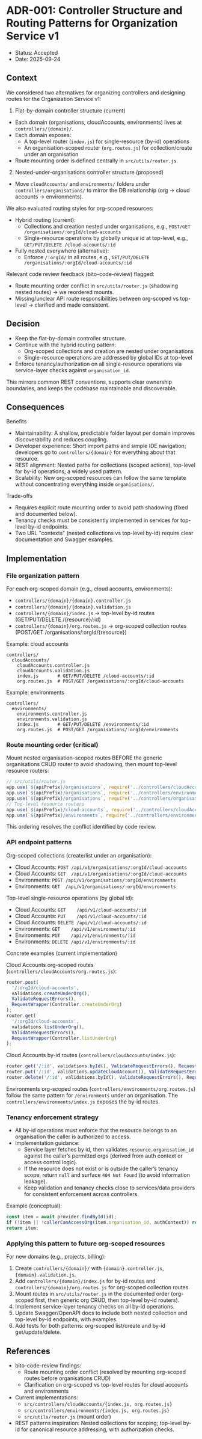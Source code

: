 # ADR-001: Controller Structure and Routing Patterns for Organization Service v1

- Status: Accepted
- Date: 2025-09-24

## Context

We considered two alternatives for organizing controllers and designing routes for the Organization Service v1:

1) Flat-by-domain controller structure (current)
- Each domain (organisations, cloudAccounts, environments) lives at `controllers/{domain}/`.
- Each domain exposes:
  - A top-level router (`index.js`) for single-resource (by-id) operations
  - An organisation-scoped router (`org.routes.js`) for collection/create under an organisation
- Route mounting order is defined centrally in `src/utils/router.js`.

2) Nested-under-organisations controller structure (proposed)
- Move `cloudAccounts/` and `environments/` folders under `controllers/organisations/` to mirror the DB relationship (org → cloud accounts → environments).

We also evaluated routing styles for org-scoped resources:
- Hybrid routing (current):
  - Collections and creation nested under organisations, e.g., `POST/GET /organisations/:orgId/cloud-accounts`
  - Single-resource operations by globally unique id at top-level, e.g., `GET/PUT/DELETE /cloud-accounts/:id`
- Fully nested everywhere (alternative):
  - Enforce `/:orgId/` in all routes, e.g., `GET/PUT/DELETE /organisations/:orgId/cloud-accounts/:id`

Relevant code review feedback (bito-code-review) flagged:
- Route mounting order conflict in `src/utils/router.js` (shadowing nested routes) → we reordered mounts.
- Missing/unclear API route responsibilities between org-scoped vs top-level → clarified and made consistent.

## Decision

- Keep the flat-by-domain controller structure.
- Continue with the hybrid routing pattern:
  - Org-scoped collections and creation are nested under organisations
  - Single-resource operations are addressed by global IDs at top-level
- Enforce tenancy/authorization on all single-resource operations via service-layer checks against `organisation_id`.

This mirrors common REST conventions, supports clear ownership boundaries, and keeps the codebase maintainable and discoverable.

## Consequences

Benefits
- Maintainability: A shallow, predictable folder layout per domain improves discoverability and reduces coupling.
- Developer experience: Short import paths and simple IDE navigation; developers go to `controllers/{domain}` for everything about that resource.
- REST alignment: Nested paths for collections (scoped actions), top-level for by-id operations; a widely used pattern.
- Scalability: New org-scoped resources can follow the same template without concentrating everything inside `organisations/`.

Trade-offs
- Requires explicit route mounting order to avoid path shadowing (fixed and documented below).
- Tenancy checks must be consistently implemented in services for top-level by-id endpoints.
- Two URL "contexts" (nested collections vs top-level by-id) require clear documentation and Swagger examples.

## Implementation

### File organization pattern

For each org-scoped domain (e.g., cloud accounts, environments):
- `controllers/{domain}/{domain}.controller.js`
- `controllers/{domain}/{domain}.validation.js`
- `controllers/{domain}/index.js` → top-level by-id routes (GET/PUT/DELETE /{resource}/:id)
- `controllers/{domain}/org.routes.js` → org-scoped collection routes (POST/GET /organisations/:orgId/{resource})

Example: cloud accounts
```
controllers/
  cloudAccounts/
    cloudAccounts.controller.js
    cloudAccounts.validation.js
    index.js       # GET/PUT/DELETE /cloud-accounts/:id
    org.routes.js  # POST/GET /organisations/:orgId/cloud-accounts
```
Example: environments
```
controllers/
  environments/
    environments.controller.js
    environments.validation.js
    index.js       # GET/PUT/DELETE /environments/:id
    org.routes.js  # POST/GET /organisations/:orgId/environments
```

### Route mounting order (critical)

Mount nested organisation-scoped routes BEFORE the generic organisations CRUD router to avoid shadowing, then mount top-level resource routers:

```js
// src/utils/router.js
app.use(`${apiPrefix}/organisations`, require('../controllers/cloudAccounts/org.routes'))
app.use(`${apiPrefix}/organisations`, require('../controllers/environments/org.routes'))
app.use(`${apiPrefix}/organisations`, require('../controllers/organisations'))
// Top-level resource routers
app.use(`${apiPrefix}/cloud-accounts`, require('../controllers/cloudAccounts'))
app.use(`${apiPrefix}/environments`, require('../controllers/environments'))
```

This ordering resolves the conflict identified by code review.

### API endpoint patterns

Org-scoped collections (create/list under an organisation):
- Cloud Accounts: `POST /api/v1/organisations/:orgId/cloud-accounts`
- Cloud Accounts: `GET  /api/v1/organisations/:orgId/cloud-accounts`
- Environments:  `POST /api/v1/organisations/:orgId/environments`
- Environments:  `GET  /api/v1/organisations/:orgId/environments`

Top-level single-resource operations (by global id):
- Cloud Accounts: `GET    /api/v1/cloud-accounts/:id`
- Cloud Accounts: `PUT    /api/v1/cloud-accounts/:id`
- Cloud Accounts: `DELETE /api/v1/cloud-accounts/:id`
- Environments:  `GET    /api/v1/environments/:id`
- Environments:  `PUT    /api/v1/environments/:id`
- Environments:  `DELETE /api/v1/environments/:id`

Concrete examples (current implementation)

Cloud Accounts org-scoped routes (`controllers/cloudAccounts/org.routes.js`):
```js
router.post(
  '/:orgId/cloud-accounts',
  validations.createUnderOrg(),
  ValidateRequestErrors(),
  RequestWrapper(Controller.createUnderOrg)
);
router.get(
  '/:orgId/cloud-accounts',
  validations.listUnderOrg(),
  ValidateRequestErrors(),
  RequestWrapper(Controller.listUnderOrg)
);
```

Cloud Accounts by-id routes (`controllers/cloudAccounts/index.js`):
```js
router.get('/:id', validations.byId(), ValidateRequestErrors(), RequestWrapper(Controller.getById));
router.put('/:id', validations.updateCloudAccount(), ValidateRequestErrors(), RequestWrapper(Controller.update));
router.delete('/:id', validations.byId(), ValidateRequestErrors(), RequestWrapper(Controller.remove));
```

Environments org-scoped routes (`controllers/environments/org.routes.js`) follow the same pattern for `/environments` under an organisation. The `controllers/environments/index.js` exposes the by-id routes.

### Tenancy enforcement strategy

- All by-id operations must enforce that the resource belongs to an organisation the caller is authorized to access.
- Implementation guidance:
  - Service layer fetches by id, then validates `resource.organisation_id` against the caller’s permitted orgs (derived from auth context or access control logic).
  - If the resource does not exist or is outside the caller’s tenancy scope, return `null` and surface `404 Not Found` (to avoid information leakage).
  - Keep validation and tenancy checks close to services/data providers for consistent enforcement across controllers.

Example (conceptual):
```js
const item = await provider.findById(id);
if (!item || !callerCanAccessOrg(item.organisation_id, authContext)) return null;
return item;
```

### Applying this pattern to future org-scoped resources

For new domains (e.g., projects, billing):
1. Create `controllers/{domain}/` with `{domain}.controller.js`, `{domain}.validation.js`.
2. Add `controllers/{domain}/index.js` for by-id routes and `controllers/{domain}/org.routes.js` for org-scoped collection routes.
3. Mount routes in `src/utils/router.js` in the documented order (org-scoped first, then generic org CRUD, then top-level by-id routers).
4. Implement service-layer tenancy checks on all by-id operations.
5. Update Swagger/OpenAPI docs to include both nested collection and top-level by-id endpoints, with examples.
6. Add tests for both patterns: org-scoped list/create and by-id get/update/delete.

## References

- bito-code-review findings:
  - Route mounting order conflict (resolved by mounting org-scoped routes before organisations CRUD)
  - Clarification on org-scoped vs top-level routes for cloud accounts and environments
- Current implementations:
  - `src/controllers/cloudAccounts/{index.js, org.routes.js}`
  - `src/controllers/environments/{index.js, org.routes.js}`
  - `src/utils/router.js` (mount order)
- REST patterns inspiration: Nested collections for scoping; top-level by-id for canonical resource addressing, with authorization checks.

